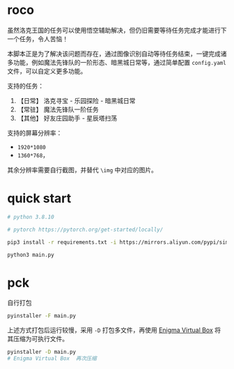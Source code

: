 # roco

虽然洛克王国的任务可以使用悟空辅助解决，但仍旧需要等待任务完成才能进行下一个任务，令人苦恼！


本脚本正是为了解决该问题而存在，通过图像识别自动等待任务结束，一键完成诸多功能，例如魔法先锋队的一阶形态、暗黑城日常等，通过简单配置 `config.yaml` 文件，可以自定义更多功能。


支持的任务：

1. 【日常】 洛克寻宝 - 乐园探险 - 暗黑城日常
2. 【常驻】 魔法先锋队一阶任务
3. 【其他】 好友庄园助手 - 星辰塔扫荡

支持的屏幕分辨率：

- `1920*1080`
- `1360*768`，

其余分辨率需要自行截图，并替代 `\img` 中对应的图片。

# quick start

```sh
# python 3.8.10

# pytorch https://pytorch.org/get-started/locally/

pip3 install -r requirements.txt -i https://mirrors.aliyun.com/pypi/simple/

python3 main.py
```


# pck

自行打包

```sh
pyinstaller -F main.py
```

上述方式打包后运行较慢，采用 `-D` 打包多文件，再使用 [Enigma Virtual Box](https://enigmaprotector.com/en/downloads.html) 将其压缩为可执行文件。

```sh
pyinstaller -D main.py
# Enigma Virtual Box  再次压缩
```
